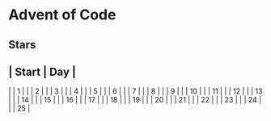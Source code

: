# Advent of Code

## Stars

| Start | Day |
---------------
| | 1 |
| | 2 |
| | 3 |
| | 4 |
| | 5 |
| | 6 |
| | 7 |
| | 8 |
| | 9 |
| | 10 |
| | 11 |
| | 12 |
| | 13 |
| | 14 |
| | 15 |
| | 16 |
| | 17 |
| | 18 |
| | 19 |
| | 20 |
| | 21 |
| | 22 |
| | 23 |
| | 24 |
| | 25 |
